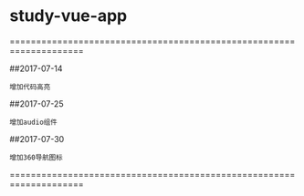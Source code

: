 # study-vue-app
====================================================================

##2017-07-14

    增加代码高亮

##2017-07-25

    增加audio组件

##2017-07-30

    增加360导航图标
====================================================================